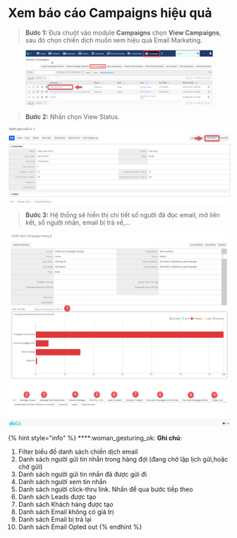 # Xem báo cáo Campaigns hiệu quả

> **Bước 1:** Đưa chuột vào module **Campaigns** chọn **View Campaigns**, sau đó chọn chiến dịch muốn xem hiệu quả Email Marketing.

<figure><img src="../../.gitbook/assets/image (8) (2).png" alt=""><figcaption></figcaption></figure>

> **Bước 2:** Nhấn chọn View Status.

![](../../.gitbook/assets/xembc2.png)

> **Bước 3:** Hệ thống sẽ hiển thị chi tiết số người đã đọc email, mở liên kết, số người nhận, email bị trả về,…

![](../../.gitbook/assets/xembc3.png)

{% hint style="info" %}
****:woman\_gesturing\_ok: **Ghi chú**:

1. Filter biểu đồ danh sách chiến dịch email
2. Danh sách người gửi tin nhắn trong hàng đợi (đang chờ lập lịch gửi,hoặc chờ gửi)
3. Danh sách người gửi tin nhắn đã được gửi đi
4. Danh sách người xem tin nhắn
5. Danh sách người click-thru link. Nhấn để qua bước tiếp theo
6. Danh sách Leads được tạo
7. Danh sách Khách hàng được tạo
8. Danh sách Email không có giá trị
9. Danh sách Email bị trả lại&#x20;
10. Danh sách Email Opted out
{% endhint %}
